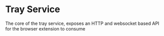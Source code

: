 # Tray Service

The core of the tray service, exposes an HTTP and websocket based API for the browser extension to consume
